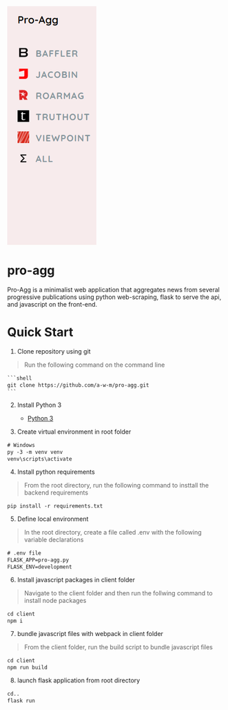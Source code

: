 ![ScreenShot](assets/screenshot.png)
# pro-agg
Pro-Agg is a minimalist web application that aggregates news from several progressive publications using python web-scraping, flask to serve the api, and javascript on the front-end.

# Quick Start

1. Clone repository using git

> Run the following command on the command line

    ```shell
    git clone https://github.com/a-w-m/pro-agg.git
    ```

2. Install Python 3
    - [Python 3](https://www.python.org/downloads/)

3. Create virtual environment in root folder

```shell 
# Windows
py -3 -m venv venv
venv\scripts\activate
```

4. Install python requirements

> From the root directory, run the following command to insttall the backend requirements

```shell
pip install -r requirements.txt
```

5. Define local environment

> In the root directory, create a file called .env with the following variable declarations 

```
# .env file
FLASK_APP=pro-agg.py
FLASK_ENV=development
```

6. Install javascript packages in client folder

> Navigate to the client folder and then run the follwing command to install node packages

```shell
cd client
npm i 
```

7. bundle javascript files with webpack in client folder

> From the client folder, run the build script to bundle javascript files

```shell
cd client
npm run build
```

8. launch flask application from root directory

```shell
cd..
flask run
```
